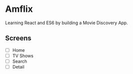 # Amflix

Learning React and ES6 by building a Movie Discovery App.

## Screens

- [ ] Home
- [ ] TV Shows
- [ ] Search
- [ ] Detail
